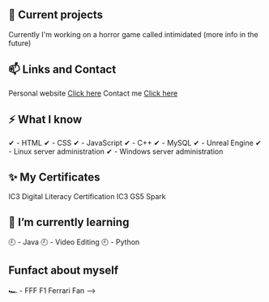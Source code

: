 ## 🔭 Current projects
Currently I'm working on a horror game called intimidated (more info in the future)

## 📫 Links and Contact
Personal website [Click here](https://awawpurple.pl)
Contact me [Click here](https://awawpurple.pl/contact.html)

## ⚡ What I know
✔ - HTML
✔ - CSS
✔ - JavaScript
✔ - C++
✔ - MySQL
✔ - Unreal Engine
✔ - Linux server administration
✔ - Windows server administration

## ✨ My Certificates
IC3 Digital Literacy Certification
IC3 GS5 Spark


## 🌱 I’m currently learning
🕘 - Java
🕘 - Video Editing
🕘 - Python

## Funfact about myself
🏎 - FFF F1 Ferrari Fan
-->
